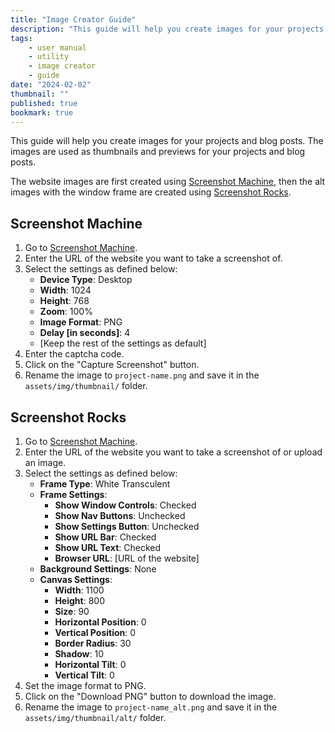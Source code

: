 ```yaml
---
title: "Image Creator Guide"
description: "This guide will help you create images for your projects and blog posts using Screenshot Machine and Screenshot Rocks."
tags:
    - user manual
    - utility
    - image creator
    - guide
date: "2024-02-02"
thumbnail: ""
published: true
bookmark: true
---
```


This guide will help you create images for your projects and blog posts. The images are used as thumbnails and previews for your projects and blog posts.

The website images are first created using [Screenshot Machine](https://www.screenshotmachine.com/website-screenshot-generator.php), then the alt images with the window frame are created using [Screenshot Rocks](https://screenshot.rocks).

## Screenshot Machine

1. Go to [Screenshot Machine](https://www.screenshotmachine.com/website-screenshot-generator.php).
2. Enter the URL of the website you want to take a screenshot of.
3. Select the settings as defined below:
    - **Device Type**: Desktop
    - **Width**: 1024
    - **Height**: 768
    - **Zoom**: 100%
    - **Image Format**: PNG
    - **Delay [in seconds]**: 4
    - [Keep the rest of the settings as default]
4. Enter the captcha code.
5. Click on the "Capture Screenshot" button.
6. Rename the image to `project-name.png` and save it in the `assets/img/thumbnail/` folder.

## Screenshot Rocks

1. Go to [Screenshot Machine](https://www.screenshotmachine.com/website-screenshot-generator.php).
2. Enter the URL of the website you want to take a screenshot of or upload an image.
3. Select the settings as defined below:
    - **Frame Type**: White Transculent
    - **Frame Settings**: 
      - **Show Window Controls**: Checked
      - **Show Nav Buttons**: Unchecked
      - **Show Settings Button**: Unchecked
      - **Show URL Bar**: Checked
      - **Show URL Text**: Checked
      - **Browser URL**: [URL of the website]
    - **Background Settings**: None
    - **Canvas Settings**: 
      - **Width**: 1100
      - **Height**: 800
      - **Size**: 90
      - **Horizontal Position**: 0
      - **Vertical Position**: 0
      - **Border Radius**: 30
      - **Shadow**: 10
      - **Horizontal Tilt**: 0
      - **Vertical Tilt**: 0
4. Set the image format to PNG.
5. Click on the "Download PNG" button to download the image.
6. Rename the image to `project-name_alt.png` and save it in the `assets/img/thumbnail/alt/` folder.
